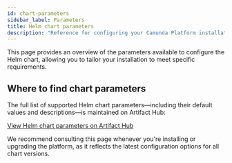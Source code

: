 ```yaml
---
id: chart-parameters
sidebar_label: Parameters
title: Helm chart parameters
description: "Reference for configuring your Camunda Platform installation via Helm chart values."
---
```


This page provides an overview of the parameters available to configure the Helm chart, allowing you to tailor your installation to meet specific requirements.

## Where to find chart parameters

The full list of supported Helm chart parameters—including their default values and descriptions—is maintained on Artifact Hub:

[View Helm chart parameters on Artifact Hub](https://artifacthub.io/packages/helm/camunda/camunda-platform/#parameters)

We recommend consulting this page whenever you're installing or upgrading the platform, as it reflects the latest configuration options for all chart versions.
